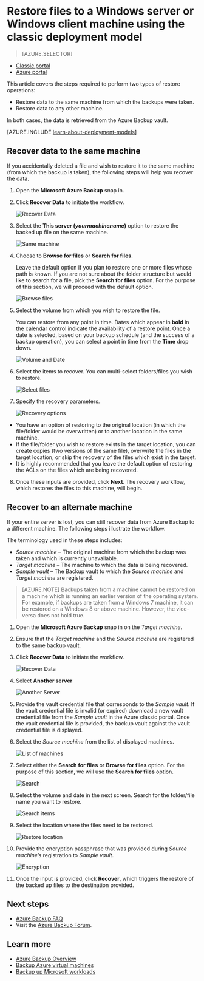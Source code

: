 <properties
   pageTitle="Restore data to a Windows Server or Windows Client from Azure using the classic deployment model | Microsoft Azure"
   description="Learn how to restore from a Windows Server or Windows Client."
   services="backup"
   documentationCenter=""
   authors="saurabhsensharma"
   manager="shivamg"
   editor=""/>

<tags
   ms.service="backup"
   ms.workload="storage-backup-recovery"
	 ms.tgt_pltfrm="na"
	 ms.devlang="na"
	 ms.topic="article"
	 ms.date="08/02/2016"
	 ms.author="trinadhk; jimpark; markgal;"/>

# Restore files to a Windows server or Windows client machine using the classic deployment model

> [AZURE.SELECTOR]
- [Classic portal](backup-azure-restore-windows-server-classic.md)
- [Azure portal](backup-azure-restore-windows-server.md)

This article covers the steps required to perform two types of restore operations:

- Restore data to the same machine from which the backups were taken.
- Restore data to any other machine.

In both cases, the data is retrieved from the Azure Backup vault.

[AZURE.INCLUDE [learn-about-deployment-models](../../includes/learn-about-deployment-models-classic-include.md)]

## Recover data to the same machine
If you accidentally deleted a file and wish to restore it to the same machine (from which the backup is taken), the following steps will help you recover the data.

1. Open the **Microsoft Azure Backup** snap in.
2. Click **Recover Data** to initiate the workflow.

    ![Recover Data](./media/backup-azure-restore-windows-server-classic/recover.png)

3. Select the **This server (*yourmachinename*)** option to restore the backed up file on the same machine.

    ![Same machine](./media/backup-azure-restore-windows-server-classic/samemachine.png)

4. Choose to **Browse for files** or **Search for files**.

    Leave the default option if you plan to restore one or more files whose path is known. If you are not sure about the folder structure but would like to search for a file, pick the **Search for files** option. For the purpose of this section, we will proceed with the default option.

    ![Browse files](./media/backup-azure-restore-windows-server-classic/browseandsearch.png)

5. Select the volume from which you wish to restore the file.

    You can restore from any point in time. Dates which appear in **bold** in the calendar control indicate the availability of a restore point. Once a date is selected, based on your backup schedule (and the success of a backup operation), you can select a point in time from the **Time** drop down.

    ![Volume and Date](./media/backup-azure-restore-windows-server-classic/volanddate.png)

6. Select the items to recover. You can multi-select folders/files you wish to restore.

    ![Select files](./media/backup-azure-restore-windows-server-classic/selectfiles.png)

7. Specify the recovery parameters.

    ![Recovery options](./media/backup-azure-restore-windows-server-classic/recoveroptions.png)

  - You have an option of restoring to the original location (in which the file/folder would be overwritten) or to another location in the same machine.
  - If the file/folder you wish to restore exists in the target location, you can create copies (two versions of the same file), overwrite the files in the target location, or skip the recovery of the files which exist in the target.
  - It is highly recommended that you leave the default option of restoring the ACLs on the files which are being recovered.

8. Once these inputs are provided, click **Next**. The recovery workflow, which restores the files to this machine, will begin.

## Recover to an alternate machine
If your entire server is lost, you can still recover data from Azure Backup to a different machine. The following steps illustrate the workflow.  

The terminology used in these steps includes:

- *Source machine* – The original machine from which the backup was taken and which is currently unavailable.
- *Target machine* – The machine to which the data is being recovered.
- *Sample vault* – The Backup vault to which the *Source machine* and *Target machine* are registered. <br/>

> [AZURE.NOTE] Backups taken from a machine cannot be restored on a machine which is running an earlier version of the operating system. For example, if backups are taken from a Windows 7 machine, it can be restored on a Windows 8 or above machine. However, the vice-versa does not hold true.

1. Open the **Microsoft Azure Backup** snap in on the *Target machine*.
2. Ensure that the *Target machine* and the *Source machine* are registered to the same backup vault.
3. Click **Recover Data** to initiate the workflow.

    ![Recover Data](./media/backup-azure-restore-windows-server-classic/recover.png)

4. Select **Another server**

    ![Another Server](./media/backup-azure-restore-windows-server-classic/anotherserver.png)

5. Provide the vault credential file that corresponds to the *Sample vault*. If the vault credential file is invalid (or expired) download a new vault credential file from the *Sample vault* in the Azure classic portal. Once the vault credential file is provided, the backup vault against the vault credential file is displayed.

6. Select the *Source machine* from the list of displayed machines.

    ![List of machines](./media/backup-azure-restore-windows-server-classic/machinelist.png)

7. Select either the **Search for files** or **Browse for files** option. For the purpose of this section, we will use the **Search for files** option.

    ![Search](./media/backup-azure-restore-windows-server-classic/search.png)

8. Select the volume and date in the next screen. Search for the folder/file name you want to restore.

    ![Search items](./media/backup-azure-restore-windows-server-classic/searchitems.png)

9. Select the location where the files need to be restored.

    ![Restore location](./media/backup-azure-restore-windows-server-classic/restorelocation.png)

10. Provide the encryption passphrase that was provided during *Source machine’s* registration to *Sample vault*.

    ![Encryption](./media/backup-azure-restore-windows-server-classic/encryption.png)

11. Once the input is provided, click **Recover**, which triggers the restore of the backed up files to the destination provided.

## Next steps
- [Azure Backup FAQ](backup-azure-backup-faq.md)
- Visit the [Azure Backup Forum](http://go.microsoft.com/fwlink/p/?LinkId=290933).

## Learn more
- [Azure Backup Overview](http://go.microsoft.com/fwlink/p/?LinkId=222425)
- [Backup Azure virtual machines](backup-azure-vms-introduction.md)
- [Backup up Microsoft workloads](backup-azure-dpm-introduction.md)
